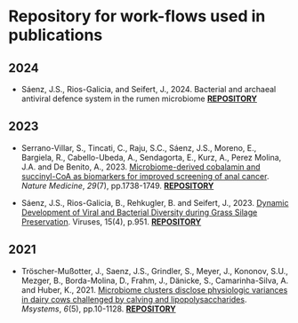 # Repository for work-flows used in publications

## 2024

-   Sáenz, J.S., Rios-Galicia, and Seifert, J., 2024. Bacterial and archaeal antiviral defence system in the rumen microbiome [**REPOSITORY**](https://github.com/SebasSaenz/Papers_wf/tree/main/defence_rummen/code)

## **2023**

-   Serrano-Villar, S., Tincati, C., Raju, S.C., Sáenz, J.S., Moreno, E., Bargiela, R., Cabello-Ubeda, A., Sendagorta, E., Kurz, A., Perez Molina, J.A. and De Benito, A., 2023. [Microbiome-derived cobalamin and succinyl-CoA as biomarkers for improved screening of anal cancer](https://www.nature.com/articles/s41591-023-02407-3). *Nature Medicine*, *29*(7), pp.1738-1749. [**REPOSITORY**](https://github.com/sajanraju/SCRAtCH-Codes)

-   Sáenz, J.S., Rios-Galicia, B., Rehkugler, B. and Seifert, J., 2023. [Dynamic Development of Viral and Bacterial Diversity during Grass Silage Preservation](https://www.mdpi.com/1999-4915/15/4/951). Viruses, 15(4), p.951. [**REPOSITORY**](https://github.com/SebasSaenz/silage_timetrial)

## **2021**

-   Tröscher-Mußotter, J., Saenz, J.S., Grindler, S., Meyer, J., Kononov, S.U., Mezger, B., Borda-Molina, D., Frahm, J., Dänicke, S., Camarinha-Silva, A. and Huber, K., 2021. [Microbiome clusters disclose physiologic variances in dairy cows challenged by calving and lipopolysaccharides](https://journals.asm.org/doi/full/10.1128/msystems.00856-21). *Msystems*, *6*(5), pp.10-1128. [**REPOSITORY**](https://github.com/SebasSaenz/Troscher-Mussotter_Cow-enterotypes_2021)
